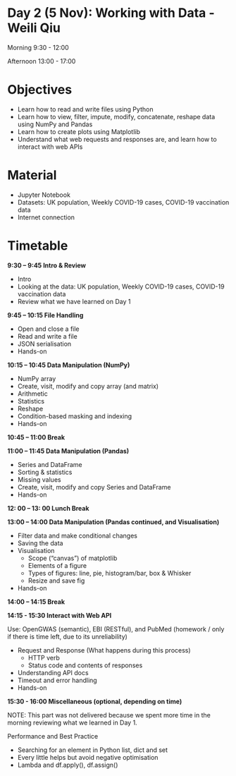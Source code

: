# Day 2 (5 Nov): Working with Data - Weili Qiu

Morning 9:30 - 12:00

Afternoon 13:00 - 17:00

# Objectives
- Learn how to read and write files using Python
- Learn how to view, filter, impute, modify, concatenate, reshape data using NumPy and Pandas
- Learn how to create plots using Matplotlib
- Understand what web requests and responses are, and learn how to interact with web APIs

# Material

- Jupyter Notebook
- Datasets: UK population, Weekly COVID-19 cases, COVID-19 vaccination data
- Internet connection

# Timetable

**9:30 – 9:45 Intro & Review**

- Intro
- Looking at the data: UK population, Weekly COVID-19 cases, COVID-19 vaccination data
- Review what we have learned on Day 1

**9:45 – 10:15 File Handling**
- Open and close a file
- Read and write a file
- JSON serialisation 
- Hands-on

**10:15 – 10:45 Data Manipulation (NumPy)**
- NumPy array
- Create, visit, modify and copy array (and matrix)
- Arithmetic
- Statistics
- Reshape
- Condition-based masking and indexing
- Hands-on

**10:45 – 11:00 Break**

**11:00 – 11:45 Data Manipulation (Pandas)**

- Series and DataFrame
- Sorting & statistics
- Missing values 
- Create, visit, modify and copy Series and DataFrame
- Hands-on

**12: 00 – 13: 00 Lunch Break**

**13:00 – 14:00 Data Manipulation (Pandas continued, and Visualisation)**
- Filter data and make conditional changes
- Saving the data 
- Visualisation 
    - Scope (“canvas”) of matplotlib 
    - Elements of a figure
    - Types of figures: line, pie, histogram/bar, box & Whisker 
    - Resize and save fig
- Hands-on

**14:00 – 14:15 Break**

**14:15 - 15:30 Interact with Web API**

Use: OpenGWAS (semantic), EBI (RESTful), and PubMed (homework / only if there is time left, due to its unreliability) 

- Request and Response (What happens during this process) 
    - HTTP verb 
    - Status code and contents of responses 
- Understanding API docs 
- Timeout and error handling 
- Hands-on

**15:30 - 16:00 Miscellaneous (optional, depending on time)**

NOTE: This part was not delivered because we spent more time in the morning reviewing what we learned in Day 1.

Performance and Best Practice

- Searching for an element in Python list, dict and set
- Every little helps but avoid negative optimisation 
- Lambda and df.apply(), df.assign()
